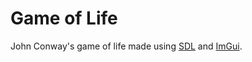 # Game of Life
John Conway's game of life made using [SDL](https://github.com/libsdl-org/SDL) and [ImGui](https://github.com/ocornut/imgui).